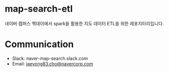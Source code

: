 # map-search-etl
네이버 캠퍼스 핵데이에서 spark을 활용한 지도 데이터 ETL을 위한 레포지터리입니다.

# Communication
* Slack: naver-map-search.slack.com
* Email: jaeyong83.cho@navercorp.com

